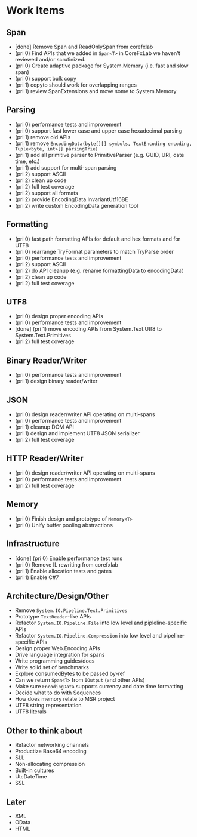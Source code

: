 # Work Items

## Span

* [done] Remove Span<T> and ReadOnlySpan<T> from corefxlab
* (pri 0) Find APIs that we added in `Span<T>` in CoreFxLab we haven't reviewed and/or
  scrutinized.
* (pri 0) Create adaptive package for System.Memory (i.e. fast and slow span)
* (pri 0) support bulk copy
* (pri 1) copyto should work for overlapping ranges
* (pri 1) review SpanExtensions and move some to System.Memory

## Parsing

* (pri 0) performance tests and improvement
* (pri 0) support fast lower case and upper case hexadecimal parsing
* (pri 1) remove old APIs
* (pri 1) remove `EncodingData(byte[][] symbols, TextEncoding encoding,
  Tuple<byte, int>[] parsingTrie)`
* (pri 1) add all primitive parser to PrimitiveParser (e.g. GUID, URI, date
  time, etc.)
* (pri 1) add support for multi-span parsing
* (pri 2) support ASCII
* (pri 2) clean up code
* (pri 2) full test coverage
* (pri 2) support all formats
* (pri 2) provide EncodingData.InvariantUtf16BE
* (pri 2) write custom EncodingData generation tool

## Formatting

* (pri 0) fast path formatting APIs for default and hex formats and for UTF8
* (pri 0) rearrange TryFormat parameters to match TryParse order
* (pri 0) performance tests and improvement
* (pri 2) support ASCII
* (pri 2) do API cleanup (e.g. rename formattingData to encodingData)
* (pri 2) clean up code
* (pri 2) full test coverage

## UTF8

* (pri 0) design proper encoding APIs
* (pri 0) performance tests and improvement
* [done] (pri 1) move encoding APIs from System.Text.Utf8 to System.Text.Primitives
* (pri 2) full test coverage

## Binary Reader/Writer

* (pri 0) performance tests and improvement
* (pri 1) design binary reader/writer

## JSON

* (pri 0) design reader/writer API operating on multi-spans
* (pri 0) performance tests and improvement
* (pri 1) cleanup DOM API
* (pri 1) design and implement UTF8 JSON serializer
* (pri 2) full test coverage

## HTTP Reader/Writer

* (pri 0) design reader/writer API operating on multi-spans
* (pri 0) performance tests and improvement
* (pri 2) full test coverage

## Memory

* (pri 0) Finish design and prototype of `Memory<T>`
* (pri 0) Unify buffer pooling abstractions

## Infrastructure

* [done] (pri 0) Enable performance test runs
* (pri 0) Remove IL rewriting from corefxlab
* (pri 1) Enable allocation tests and gates
* (pri 1) Enable C#7

## Architecture/Design/Other

* Remove `System.IO.Pipeline.Text.Primitives`
* Prototype `TextReader`-like APIs
* Refactor `System.IO.Pipeline.File` into low level and pipleline-specific APIs
* Refactor `System.IO.Pipeline.Compression` into low level and pipeline-specific
 APIs
* Design proper Web.Encoding APIs
* Drive language integration for spans
* Write programming guides/docs
* Write solid set of benchmarks
* Explore consumedBytes to be passed by-ref
* Can we return `Span<T>` from `IOutput` (and other APIs)
* Make sure `EncodingData` supports currency and date time formatting
* Decide what to do with Sequences
* How does memory relate to MSR project
* UTF8 string representation
* UTF8 literals

## Other to think about

* Refactor networking channels
* Productize Base64 encoding
* SLL
* Non-allocating compression
* Built-in cultures
* UtcDateTime
* SSL

## Later

* XML
* OData
* HTML
